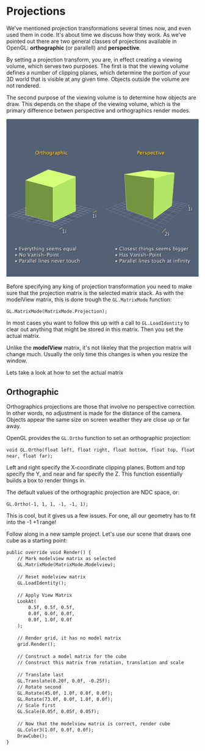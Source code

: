 # Projections
We've mentioned projection transformations several times now, and even used them in code. It's about time we discuss how they work. As we've pointed out there are two general classes of projections available in OpenGL: __orthographic__ (or parallell) and __perspective__.

By setting a projection transform, you are, in effect creating a viewing volume, which serves two purposes. The first is that the viewing volume defines a number of clipping planes, which determine the portion of your 3D world that is visible at any given time. Objects outside the volume are not rendered.

The second purpose of the viewing volume is to determine how objects are draw. This depends on the shape of the viewing volume, which is the primary difference betwen perspective and orthographics render modes.

![PVO](pvo.gif)

Before specifying any king of projection transformation you need to make sure that the projection matrix is the selected matrix stack. As with the modelView matrix, this is done trough the ```GL.MatrixMode``` function:

```
GL.MatrixMode(MatrixMode.Projection);
```

In most cases you want to follow this up with a call to ```GL.LoadIdentity``` to clear out anything that might be stored in this matrix. Then you set the actual matrix. 

Unlike the __modelView__ matrix, it's not likeley that the projection matrix will change much. Usually the only time this changes is when you resize the window.

Lets take a look at how to set the actual matrix

## Orthographic
Orthographics projections are those that involve no perspective correction. In other words, no adjustment is made for the distance of the camera. Objects appear the same size on screen weather they are close up or far away.

OpenGL provides the ```GL.Ortho``` function to set an orthographic projection:

```
void GL.Ortho(float left, float right, float bottom, float top, float near, float far);
```

Left and right specify the X-coordinate clipping planes. Bottom and top specify the Y, and near and far specify the Z. This function essentially builds a box to render things in.

The default values of the orthographic projection are NDC space, or:

```
GL.Ortho(-1, 1, 1, -1, -1, 1);
```

This is cool, but it gives us a few issues. For one, all our geometry has to fit into the -1 +1 range! 

Follow along in a new sample project. Let's use our scene that draws one cube as a starting point:

```
public override void Render() {
    // Mark modelview matrix as selected
    GL.MatrixMode(MatrixMode.Modelview);

    // Reset modelview matrix
    GL.LoadIdentity();

    // Apply View Matrix
    LookAt(
        0.5f, 0.5f, 0.5f, 
        0.0f, 0.0f, 0.0f,
        0.0f, 1.0f, 0.0f
    );

    // Render grid, it has no model matrix
    grid.Render();

    // Construct a model matrix for the cube
    // Construct this matrix from rotation, translation and scale

    // Translate last
    GL.Translate(0.20f, 0.0f, -0.25f);
    // Rotate second
    GL.Rotate(45.0f, 1.0f, 0.0f, 0.0f);
    GL.Rotate(73.0f, 0.0f, 1.0f, 0.0f);
    // Scale first
    GL.Scale(0.05f, 0.05f, 0.05f);

    // Now that the modelview matrix is correct, render cube
    GL.Color3(1.0f, 0.0f, 0.0f);
    DrawCube();
}
```